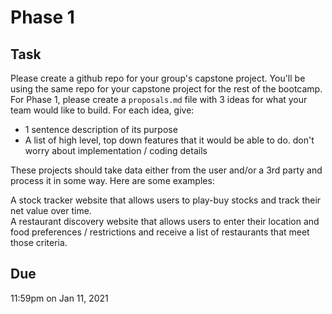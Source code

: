 # Phase 1

## Task
Please create a github repo for your group's capstone project. You'll be using the same repo for your capstone project for the rest of the bootcamp. For Phase 1, please create a `proposals.md` file with 3 ideas for what your team would like to build. For each idea, give:

- 1 sentence description of its purpose
- A list of high level, top down features that it would be able to do. don't worry about implementation / coding details

These projects should take data either from the user and/or a 3rd party and process it in some way. Here are some examples:

A stock tracker website that allows users to play-buy stocks and track their net value over time.  
A restaurant discovery website that allows users to enter their location and food preferences / restrictions and receive a list of restaurants that meet those criteria.

## Due
11:59pm on Jan 11, 2021
